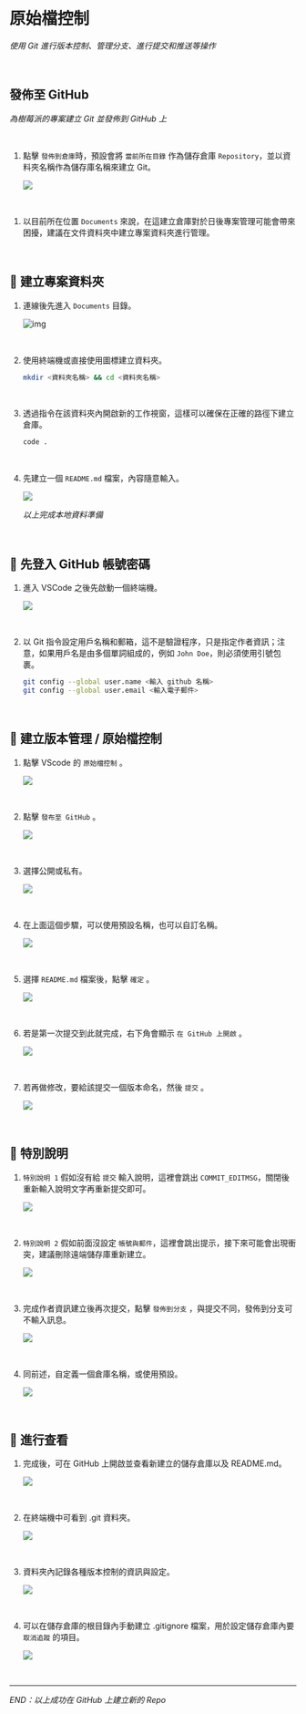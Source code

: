 # 原始檔控制

_使用 Git 進行版本控制、管理分支、進行提交和推送等操作_

<br>

## 發佈至 GitHub

_為樹莓派的專案建立 Git 並發佈到 GitHub 上_

<br>

1. 點擊 `發佈到倉庫`時，預設會將 `當前所在目錄` 作為儲存倉庫 `Repository`，並以資料夾名稱作為儲存庫名稱來建立 Git。

   ![](images/img_69.png)

<br>

1. 以目前所在位置 `Documents` 來說，在這建立倉庫對於日後專案管理可能會帶來困擾，建議在文件資料夾中建立專案資料夾進行管理。

<br>

## 📌 建立專案資料夾

1. 連線後先進入 `Documents` 目錄。

   ![img](images/img_11.png)

<br>

2. 使用終端機或直接使用圖標建立資料夾。

   ```bash
   mkdir <資料夾名稱> && cd <資料夾名稱>
   ```

<br>

3. 透過指令在該資料夾內開啟新的工作視窗，這樣可以確保在正確的路徑下建立倉庫。

   ```bash
   code .
   ```

<br>

4. 先建立一個 `README.md` 檔案，內容隨意輸入。

   ![](images/img_12.png)

   _以上完成本地資料準備_

<br>

## 📌 先登入 GitHub 帳號密碼

1. 進入 VSCode 之後先啟動一個終端機。

   ![](images/img_21.png)

<br>

2. 以 Git 指令設定用戶名稱和郵箱，這不是驗證程序，只是指定作者資訊；注意，如果用戶名是由多個單詞組成的，例如 `John Doe`，則必須使用引號包裹。

   ```bash
   git config --global user.name <輸入 github 名稱>
   git config --global user.email <輸入電子郵件>
   ```

<br>

## 📌 建立版本管理 / 原始檔控制

1. 點擊 VScode 的 `原始檔控制` 。

   ![](images/img_13.png)

<br>

2. 點擊 `發布至 GitHub` 。
   
   ![](images/img_14.png)

<br>

3. 選擇公開或私有。

   ![](images/img_16.png)

<br>

4. 在上面這個步驟，可以使用預設名稱，也可以自訂名稱。

   ![](images/img_15.png)

<br>

5. 選擇 `README.md` 檔案後，點擊 `確定` 。

   ![](images/img_17.png)

<br>

6. 若是第一次提交到此就完成，右下角會顯示 `在 GitHub 上開啟` 。

   ![](images/img_62.png)

<br>

7. 若再做修改，要給該提交一個版本命名，然後 `提交` 。

   ![](images/img_18.png)

<br>

## 📌 特別說明

1. `特別說明 1` 假如沒有給 `提交` 輸入說明，這裡會跳出 `COMMIT_EDITMSG`，關閉後重新輸入說明文字再重新提交即可。

   ![](images/img_63.png)

<br>

2. `特別說明 2` 假如前面沒設定 `帳號與郵件`，這裡會跳出提示，接下來可能會出現衝突，建議刪除遠端儲存庫重新建立。

   ![](images/img_19.png)

<br>

3. 完成作者資訊建立後再次提交，點擊 `發佈到分支` ，與提交不同，發佈到分支可不輸入訊息。

   ![](images/img_20.png)

<br>

4. 同前述，自定義一個倉庫名稱，或使用預設。

   ![](images/img_16.png)

<br>

## 📌 進行查看


1. 完成後，可在 GitHub 上開啟並查看新建立的儲存倉庫以及 README.md。

   ![](images/img_22.png)

<br>

2. 在終端機中可看到 .git 資料夾。

   ![](images/img_23.png)

<br>

3. 資料夾內記錄各種版本控制的資訊與設定。

   ![](images/img_64.png)

<br>

4. 可以在儲存倉庫的根目錄內手動建立 .gitignore 檔案，用於設定儲存倉庫內要 `取消追蹤` 的項目。

   ![](images/img_24.png)

<br>

___

_END：以上成功在 GitHub 上建立新的 Repo_
